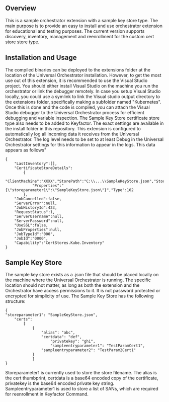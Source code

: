 ## Overview
This is a sample orchestrator extension with a sample key store type.
The main purpose is to provide an easy to install and use orchestrator extension for educational
and testing purposes. The current version supports discovery, inventory, management and reenrollment for the 
custom cert store store type. 

## Installation and Usage
The compiled binaries can be deployed to the extensions folder at the location of the Universal Orchestrator 
installation. However, to get the most use out of this extension, it is recommended to use the Visual Studio project.
You should either install Visual Studio on the machine you run the orchestrator or link the debugger remotely. 
In case you setup Visual Studio locally, you could use a symlink to link the Visual studio output directory to 
the extensions folder, specifically making a subfolder named "Kubernetes". Once this is done and the code is compiled, 
you can attach the Visual Studio debugger to the Universal Orchestrator process for efficient debugging and variable inspection.
The Sample Key Store certificate store type also needs to be added to Keyfactor. The exact settings are available in the install folder
in this repository. This extension is configured to automatically log all incoming data it receives from the Universal Orchestrator.
The log level needs to be set to at least Debug in the Universal Orchestrator settings for this information to appear in the logs.
This data appears as follows"
```
{
	"LastInventory":[],
	"CertificateStoreDetails":
		{
			"ClientMachine":"XXXX","StorePath":"C:\\...\\SampleKeyStore.json","StorePassword":"",
			"Properties":"{\"storeparameter1\":\"SampleKeyStore.json\"}","Type":102
		},
	"JobCancelled":false,
	"ServerError":null,
	"JobHistoryId":423,
	"RequestStatus":1,
	"ServerUsername":null,
	"ServerPassword":null,
	"UseSSL":false,
	"JobProperties":null,
	"JobTypeId":"000",
	"JobId":"0000",
	"Capability":"CertStores.Kube.Inventory"
}

```

## Sample Key Store 
The sample key store exists as a .json file that should be placed locally on the machine where the Universal Orchestrator 
is running. The specific location should not matter, as long as both the extension and the Orchestrator have access permissions to it.
It is not password protected or encrypted for simplicity of use. 
The Sample Key Store has the following structure:
```
{
"storeparameter1": "SampleKeyStore.json",  
	"certs": 
		[    
			{      
				"alias": "abc",      
				"certdata": "def",
        			"privatekey": "ghi",
        			"sampleentryparameter1": "TestParamCert1",      
				"sampleentryparameter2": "TestParam2Cert1"    
			}
    		] 
}
```
Storeparameter1 is currently used to store the store filename. The alias is the cert thumbprint, certdata is a base64 encoded copy of the certificate,
privatekey is the base64 encoded private key string. Sampleentryparameter1 is used to store a list of SANs, which are required for reenrollment in Keyfactor Command.

